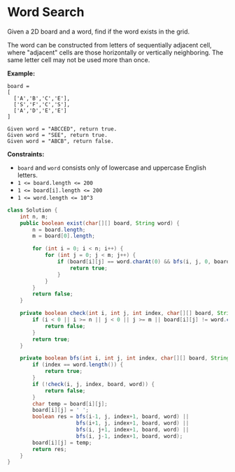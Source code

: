 # Word Search

Given a 2D board and a word, find if the word exists in the grid.

The word can be constructed from letters of sequentially adjacent cell, where "adjacent" cells are those horizontally or vertically neighboring. The same letter cell may not be used more than once.

**Example:**

```
board =
[
  ['A','B','C','E'],
  ['S','F','C','S'],
  ['A','D','E','E']
]

Given word = "ABCCED", return true.
Given word = "SEE", return true.
Given word = "ABCB", return false.
```

 

**Constraints:**

- `board` and `word` consists only of lowercase and uppercase English letters.
- `1 <= board.length <= 200`
- `1 <= board[i].length <= 200`
- `1 <= word.length <= 10^3`

```java
class Solution {
    int n, m;
    public boolean exist(char[][] board, String word) {
        n = board.length;
        m = board[0].length;

        for (int i = 0; i < n; i++) {
            for (int j = 0; j < m; j++) {
                if (board[i][j] == word.charAt(0) && bfs(i, j, 0, board, word)) {
                    return true;
                }
            }
        }
        return false;
    }

    private boolean check(int i, int j, int index, char[][] board, String word) {
        if (i < 0 || i >= n || j < 0 || j >= m || board[i][j] != word.charAt(index)) {
            return false;
        }
        return true;
    }

    private boolean bfs(int i, int j, int index, char[][] board, String word) {
        if (index == word.length()) {
            return true;
        }
        if (!check(i, j, index, board, word)) {
            return false;
        }
        char temp = board[i][j];
        board[i][j] = ' ';
        boolean res = bfs(i-1, j, index+1, board, word) ||
                      bfs(i+1, j, index+1, board, word) ||
                      bfs(i, j+1, index+1, board, word) ||
                      bfs(i, j-1, index+1, board, word);
        board[i][j] = temp;
        return res;
    }
}
```

